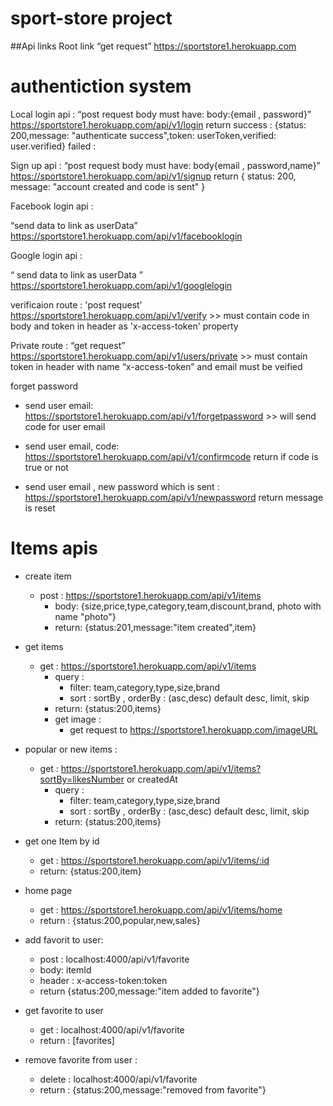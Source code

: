 # sport-store project

  
##Api links
Root link “get request” https://sportstore1.herokuapp.com

# authentiction system
Local login api : “post request body must have: body:{email , password}” https://sportstore1.herokuapp.com/api/v1/login 
return
success : {status: 200,message: "authenticate success",token: userToken,verified: user.verified}
failed :


Sign up api : “post request body must have: body{email , password,name}” https://sportstore1.herokuapp.com/api/v1/signup 
return
{ status: 200, message: "account created and code is sent" }

Facebook login api :

“send data to link as userData” https://sportstore1.herokuapp.com/api/v1/facebooklogin

Google login api :

“ send data to link as userData ” https://sportstore1.herokuapp.com/api/v1/googlelogin

verificaion route : 'post request' https://sportstore1.herokuapp.com/api/v1/verify >> must contain code in body and token in header as 'x-access-token' property

Private route : “get request” https://sportstore1.herokuapp.com/api/v1/users/private >> must contain token in header with name “x-access-token” and email must be veified

forget password

- send user email: https://sportstore1.herokuapp.com/api/v1/forgetpassword >> will send code for user email

- send user email, code: https://sportstore1.herokuapp.com/api/v1/confirmcode return if code is true or not

- send user email , new password which is sent : https://sportstore1.herokuapp.com/api/v1/newpassword return message is reset



# Items apis 

- create item 
    - post : https://sportstore1.herokuapp.com/api/v1/items 
        - body: {size,price,type,category,team,discount,brand, photo with name "photo"}
        - return: {status:201,message:"item created",item}
- get items 
    - get : https://sportstore1.herokuapp.com/api/v1/items
        - query :  
            - filter:  team,category,type,size,brand 
            - sort : sortBy , orderBy : (asc,desc) default desc, limit, skip
        - return: {status:200,items}    
        - get image : 
            - get request to https://sportstore1.herokuapp.com/imageURL
- popular or new items : 
    - get : https://sportstore1.herokuapp.com/api/v1/items?sortBy=likesNumber or createdAt
        - query :  
            - filter:  team,category,type,size,brand 
            - sort : sortBy , orderBy : (asc,desc) default desc, limit, skip
        - return: {status:200,items}    
- get one Item  by id
    - get :  https://sportstore1.herokuapp.com/api/v1/items/:id
    - return:  {status:200,item}  

- home page
    - get :   https://sportstore1.herokuapp.com/api/v1/items/home
    - return : {status:200,popular,new,sales}  

- add favorit to user: 
    - post : localhost:4000/api/v1/favorite 
    - body: itemId
    - header : x-access-token:token
    - return {status:200,message:"item added to favorite"}
- get favorite to user 
    - get : localhost:4000/api/v1/favorite 
    - return : [favorites]
- remove favorite from user : 
    - delete : localhost:4000/api/v1/favorite 
    - return : {status:200,message:"removed from favorite"}     